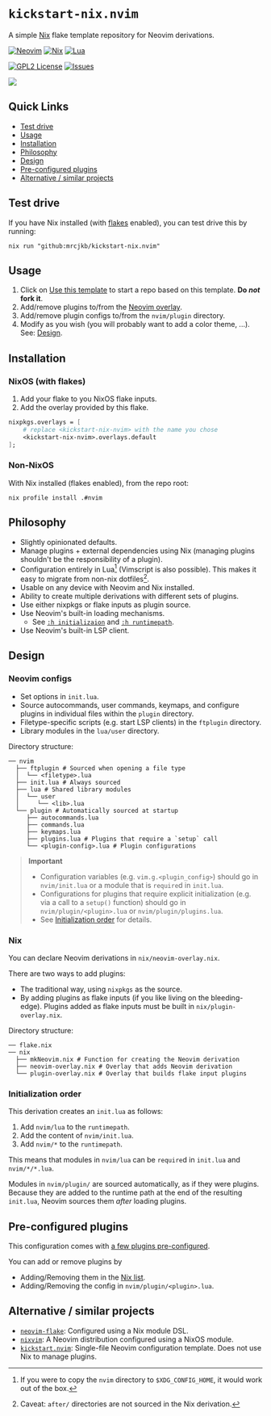 # `kickstart-nix.nvim`

A simple [Nix](https://nixos.org/) flake template repository for Neovim derivations. 

[![Neovim][neovim-shield]][neovim-url]
[![Nix][nix-shield]][nix-url]
[![Lua][lua-shield]][lua-url]

[![GPL2 License][license-shield]][license-url]
[![Issues][issues-shield]][issues-url]

![](https://github.com/mrcjkb/kickstart-nix.nvim/assets/12857160/84faa268-82de-4401-acf3-efddc26dd58a)

## Quick Links

- [Test drive](#test-drive)
- [Usage](#usage)
- [Installation](#installation)
- [Philosophy](#philosophy)
- [Design](#design)
- [Pre-configured plugins](#pre-configured-plugins)
- [Alternative / similar projects](#alternative--similar-projects)

## Test drive

If you have Nix installed (with [flakes](https://nixos.wiki/wiki/Flakes) enabled),
you can test drive this by running:

```console
nix run "github:mrcjkb/kickstart-nix.nvim"
```

## Usage

1. Click on [Use this template](https://github.com/mrcjkb/kickstart-nix.nvim/generate)
to start a repo based on this template. **Do _not_ fork it**.
1. Add/remove plugins to/from the [Neovim overlay](./nix/neovim-overlay.nix).
1. Add/remove plugin configs to/from the `nvim/plugin` directory.
1. Modify as you wish (you will probably want to add a color theme, ...).
   See: [Design](#design).

## Installation

### NixOS (with flakes)

1. Add your flake to you NixOS flake inputs.
1. Add the overlay provided by this flake.

```nix
nixpkgs.overlays = [
    # replace <kickstart-nix-nvim> with the name you chose
    <kickstart-nix-nvim>.overlays.default
];
```

### Non-NixOS

With Nix installed (flakes enabled), from the repo root:

```console
nix profile install .#nvim
```

## Philosophy

- Slightly opinionated defaults.
- Manage plugins + external dependencies using Nix
  (managing plugins shouldn't be the responsibility of a plugin).
- Configuration entirely in Lua[^1] (Vimscript is also possible).
  This makes it easy to migrate from non-nix dotfiles[^2].
- Usable on any device with Neovim and Nix installed.
- Ability to create multiple derivations with different sets of plugins.
- Use either nixpkgs or flake inputs as plugin source.
- Use Neovim's built-in loading mechanisms.
    - See [`:h initializaion`](https://neovim.io/doc/user/starting.html#initialization)
      and [`:h runtimepath`](https://neovim.io/doc/user/options.html#'runtimepath').
- Use Neovim's built-in LSP client.

[^1]: If you were to copy the `nvim` directory to `$XDG_CONFIG_HOME`,
      it would work out of the box.
[^2]: Caveat: `after/` directories are not sourced in the Nix derivation.

## Design

### Neovim configs

- Set options in `init.lua`.
- Source autocommands, user commands, keymaps,
  and configure plugins in individual files within the `plugin` directory.
- Filetype-specific scripts (e.g. start LSP clients) in the `ftplugin` directory.
- Library modules in the `lua/user` directory.

Directory structure:

```console
── nvim
  ├── ftplugin # Sourced when opening a file type
  │  └── <filetype>.lua
  ├── init.lua # Always sourced
  ├── lua # Shared library modules
  │  └── user
  │     └── <lib>.lua
  └── plugin # Automatically sourced at startup
     ├── autocommands.lua
     ├── commands.lua
     ├── keymaps.lua
     ├── plugins.lua # Plugins that require a `setup` call
     └── <plugin-config>.lua # Plugin configurations
```

> **Important**
>
> - Configuration variables (e.g. `vim.g.<plugin_config>`) should go in `nvim/init.lua`
>   or a module that is `require`d in `init.lua`.
> - Configurations for plugins that require explicit initialization
>   (e.g. via a call to a `setup()` function) should go in `nvim/plugin/<plugin>.lua`
>   or `nvim/plugin/plugins.lua`.
> - See [Initialization order](#initialization-order) for details.

### Nix

You can declare Neovim derivations in `nix/neovim-overlay.nix`.

There are two ways to add plugins:

- The traditional way, using `nixpkgs` as the source.
- By adding plugins as flake inputs (if you like living on the bleeding-edge).
  Plugins added as flake inputs must be built in `nix/plugin-overlay.nix`.

Directory structure:

```console
── flake.nix
── nix
  ├── mkNeovim.nix # Function for creating the Neovim derivation
  ├── neovim-overlay.nix # Overlay that adds Neovim derivation
  └── plugin-overlay.nix # Overlay that builds flake input plugins
```

### Initialization order

This derivation creates an `init.lua` as follows:

1. Add `nvim/lua` to the `runtimepath`.
1. Add the content of `nvim/init.lua`.
1. Add `nvim/*` to the `runtimepath`.

This means that modules in `nvim/lua` can be `require`d in `init.lua` and `nvim/*/*.lua`.

Modules in `nvim/plugin/` are sourced automatically, as if they were plugins.
Because they are added to the runtime path at the end of the resulting `init.lua`,
Neovim sources them _after_ loading plugins.

## Pre-configured plugins

This configuration comes with [a few plugins pre-configured](./nix/neovim-overlay.nix).

You can add or remove plugins by

- Adding/Removing them in the [Nix list](./nix/neovim-overlay.nix).
- Adding/Removing the config in `nvim/plugin/<plugin>.lua`.

## Alternative / similar projects

- [`neovim-flake`](https://github.com/jordanisaacs/neovim-flake):
  Configured using a Nix module DSL.
- [`nixvim`](https://github.com/nix-community/nixvim):
  A Neovim distribution configured using a NixOS module.
- [`kickstart.nvim`](https://github.com/nvim-lua/kickstart.nvim):
  Single-file Neovim configuration template.
  Does not use Nix to manage plugins.

<!-- MARKDOWN LNIKS & IMAGES -->
[neovim-shield]: https://img.shields.io/badge/NeoVim-%2357A143.svg?&style=for-the-badge&logo=neovim&logoColor=white
[neovim-url]: https://neovim.io/
[nix-shield]: https://img.shields.io/badge/nix-0175C2?style=for-the-badge&logo=NixOS&logoColor=white
[nix-url]: https://nixos.org/
[lua-shield]: https://img.shields.io/badge/lua-%232C2D72.svg?style=for-the-badge&logo=lua&logoColor=white
[lua-url]: https://www.lua.org/
[license-shield]: https://img.shields.io/github/license/mrcjkb/kickstart-nix.nvim.svg?style=for-the-badge
[license-url]: https://github.com/mrcjkb/kickstart-nix.nvim/blob/master/LICENSE
[issues-shield]: https://img.shields.io/github/issues/mrcjkb/kickstart-nix.nvim.svg?style=for-the-badge
[issues-url]: https://github.com/mrcjkb/kickstart-nix.nvim/issues
[license-shield]: https://img.shields.io/github/license/mrcjkb/kickstart-nix.nvim.svg?style=for-the-badge
[license-url]: https://github.com/mrcjkb/kickstart-nix.nvim/blob/master/LICENSE
